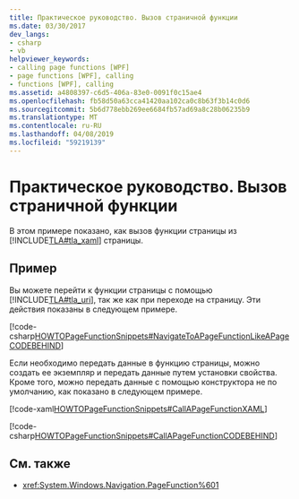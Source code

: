 ```yaml
---
title: Практическое руководство. Вызов страничной функции
ms.date: 03/30/2017
dev_langs:
- csharp
- vb
helpviewer_keywords:
- calling page functions [WPF]
- page functions [WPF], calling
- functions [WPF], calling
ms.assetid: a4808397-c6d5-406a-83e0-0091f0c15ae4
ms.openlocfilehash: fb58d50a63cca41420aa102ca0c8b63f3b14c0d6
ms.sourcegitcommit: 5b6d778ebb269ee6684fb57ad69a8c28b06235b9
ms.translationtype: MT
ms.contentlocale: ru-RU
ms.lasthandoff: 04/08/2019
ms.locfileid: "59219139"
---
```

# <a name="how-to-call-a-page-function"></a>Практическое руководство. Вызов страничной функции
В этом примере показано, как вызов функции страницы из [!INCLUDE[TLA#tla_xaml](../../../../includes/tlasharptla-xaml-md.md)] страницы.  
  
## <a name="example"></a>Пример  
 Вы можете перейти к функции страницы с помощью [!INCLUDE[TLA#tla_uri](../../../../includes/tlasharptla-uri-md.md)], так же как при переходе на страницу. Эти действия показаны в следующем примере.  
  
 [!code-csharp[HOWTOPageFunctionSnippets#NavigateToAPageFunctionLikeAPageCODEBEHIND](~/samples/snippets/csharp/VS_Snippets_Wpf/HOWTOPageFunctionSnippets/CSharp/CallingPage.xaml.cs#navigatetoapagefunctionlikeapagecodebehind)]
   
  
 Если необходимо передать данные в функцию страницы, можно создать ее экземпляр и передать данные путем установки свойства. Кроме того, можно передать данные с помощью конструктора не по умолчанию, как показано в следующем примере.  
  
 [!code-xaml[HOWTOPageFunctionSnippets#CallAPageFunctionXAML](~/samples/snippets/csharp/VS_Snippets_Wpf/HOWTOPageFunctionSnippets/CSharp/CallingPage.xaml#callapagefunctionxaml)]  
  
 [!code-csharp[HOWTOPageFunctionSnippets#CallAPageFunctionCODEBEHIND](~/samples/snippets/csharp/VS_Snippets_Wpf/HOWTOPageFunctionSnippets/CSharp/CallingPage.xaml.cs#callapagefunctioncodebehind)]
   
  
## <a name="see-also"></a>См. также

- <xref:System.Windows.Navigation.PageFunction%601>
